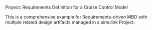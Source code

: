 Project: Requirements Definition for a Cruise Control Model

This is a comprehensive example for Requirements-driven MBD with multiple related design artifacts managed in a simulink Project.